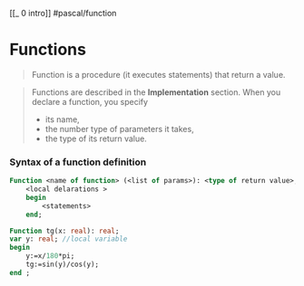 [[_ 0 intro]]
#pascal/function

# Functions
> Function is a procedure (it executes statements) that return a  value.

>Functions are described in the **Implementation** section.
> When you declare a function, you specify
> - its name,
> - the number type of parameters it takes,
> - the type of its return value.
> 
> 

### Syntax of a function definition
```pascal
Function <name of function> (<list of params>): <type of return value>;
	<local delarations >
	begin
		<statements>
	end;
```
```pascal
Function tg(x: real): real;
var y: real; //local variable
begin
	y:=x/180*pi;
	tg:=sin(y)/cos(y);
end ;
```




